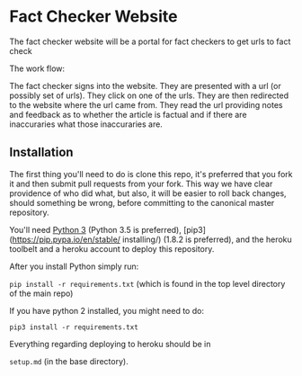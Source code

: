 # Fact Checker Website

The fact checker website will be a portal for fact checkers to get urls to fact check

The work flow:

The fact checker signs into the website.
They are presented with a url (or possibly set of urls).
They click on one of the urls.
They are then redirected to the website where the url came from.
They read the url providing notes and feedback as to whether the article is factual and if there are inaccuraries what those inaccuraries are.

## Installation

The first thing you'll need to do is clone this repo, it's preferred that you fork it and then submit pull requests from your fork.  This way we have clear providence of who did what, but also, it will be easier to roll back changes, should something be wrong, before committing to the canonical master repository.

You'll need [Python 3](https://www.python.org/downloads/) (Python 3.5 is preferred), [pip3](https://pip.pypa.io/en/stable/
installing/) (1.8.2 is preferred), and the heroku toolbelt and a heroku account to deploy this repository.

After you install Python simply run:

`pip install -r requirements.txt` (which is found in the top level directory of the main repo)

If you have python 2 installed, you might need to do:

`pip3 install -r requirements.txt`

Everything regarding deploying to heroku should be in 

`setup.md` (in the base directory).

